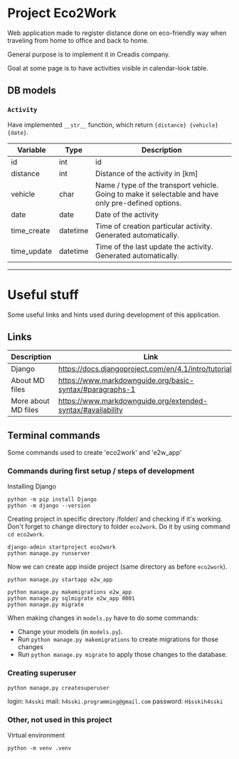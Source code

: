 # Project Eco2Work

Web application made to register distance done on eco-friendly
way when traveling from home to office and back to home.

General purpose is to implement it in Creadis company.

Goal at some page is to have activities visible in calendar-look table.

## DB models

### `Activity`

Have implemented `__str__` function, which return `{distance} {vehicle} {date}`.

| Variable | Type | Description                      |
| --- |------|----------------------------------|
| id | int  | id                               |
| distance | int  | Distance of the activity in [km] |
| vehicle | char | Name / type of the transport vehicle. Going to make it selectable and have only pre-defined options. |
| date | date | Date of the activity |
| time_create | datetime | Time of creation particular activity. Generated automatically. |
| time_update | datetime | Time of the last update the activity. Generated automatically. |

---

# Useful stuff

Some useful links and hints used during development of this
application.

## Links

| Description | Link                                                        |
| ----------- |-------------------------------------------------------------| 
| Django | https://docs.djangoproject.com/en/4.1/intro/tutorial02/     |
| About MD files | https://www.markdownguide.org/basic-syntax/#paragraphs-1    |
| More about MD files | https://www.markdownguide.org/extended-syntax/#availability |

## Terminal commands

Some commands used to create 'eco2work' and 'e2w_app'

### Commands during first setup / steps of development

Installing Django

    python -m pip install Django    
    python -m django --version
    
Creating project in specific directory /folder/ and checking if it's working.
Don't forget to change directory to folder `eco2work`. Do it by using command
`cd eco2work`.

    django-admin startproject eco2work
    python manage.py runserver

Now we can create app inside project (same directory as before `eco2work`).

    python manage.py startapp e2w_app

    python manage.py makemigrations e2w_app
    python manage.py sqlmigrate e2w_app 0001
    python manage.py migrate

When making changes in `models.py` have to do some commands:

- Change your models (in `models.py`).
- Run `python manage.py makemigrations` to create migrations for those changes
- Run `python manage.py migrate` to apply those changes to the database.

### Creating superuser

    python manage.py createsuperuser

login: `h4sski`
mail:   `h4sski.programming@gmail.com`
password: `H$sskih4sski`

### Other, not used in this project

Virtual environment

    python -m venv .venv

